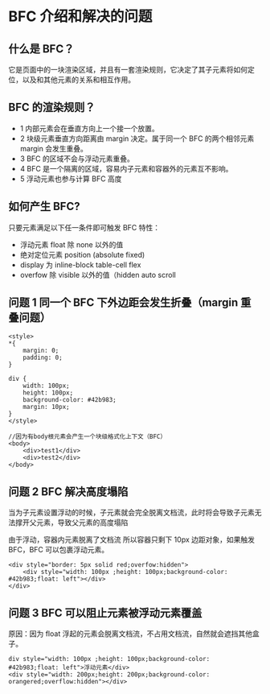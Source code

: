 # BFC 介绍和解决的问题

## 什么是 BFC？

它是页面中的一块渲染区域，并且有一套渲染规则，它决定了其子元素将如何定位，以及和其他元素的关系和相互作用。

## BFC 的渲染规则？

- 1 内部元素会在垂直方向上一个接一个放置。
- 2 块级元素垂直方向距离由 margin 决定。属于同一个 BFC 的两个相邻元素 margin 会发生重叠。
- 3 BFC 的区域不会与浮动元素重叠。
- 4 BFC 是一个隔离的区域，容易内子元素和容器外的元素互不影响。
- 5 浮动元素也参与计算 BFC 高度

## 如何产生 BFC?

只要元素满足以下任一条件即可触发 BFC 特性：

- 浮动元素 float 除 none 以外的值
- 绝对定位元素 position (absolute fixed)
- display 为 inline-block table-cell flex
- overfow 除 visible 以外的值（hidden auto scroll

## 问题 1 同一个 BFC 下外边距会发生折叠（margin 重叠问题）

```angular2
<style>
*{
    margin: 0;
    padding: 0;
}

div {
    width: 100px;
    height: 100px;
    background-color: #42b983;
    margin: 10px;
}
</style>

//因为有body根元素会产生一个块级格式化上下文（BFC）
<body>
    <div>test1</div>
    <div>test2</div>
</body>
```

## 问题 2 BFC 解决高度塌陷

当为子元素设置浮动的时候，子元素就会完全脱离文档流，此时将会导致子元素无法撑开父元素，导致父元素的高度塌陷

由于浮动，容器内元素脱离了文档流 所以容器只剩下 10px 边距对象，如果触发 BFC，BFC 可以包裹浮动元素。

```angular2
<div style="border: 5px solid red;overfow:hidden">
    <div style="width: 100px ;height: 100px;background-color: #42b983;float: left"></div>
</div>
```

## 问题 3 BFC 可以阻止元素被浮动元素覆盖

原因：因为 float 浮起的元素会脱离文档流，不占用文档流，自然就会遮挡其他盒子。

```angular2
div style="width: 100px ;height: 100px;background-color: #42b983;float: left">浮动元素</div>
<div style="width: 200px;height: 200px;background-color: orangered;overflow:hidden"></div>
```
